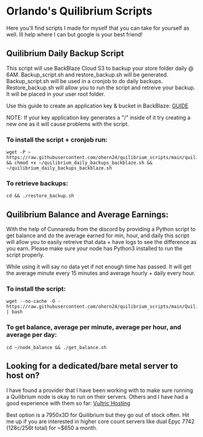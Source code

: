 # Orlando's Quilibrium Scripts
Here you'll find scripts I made for myself that you can take for yourself as well. Ill help where I can but google is your best friend!

## Quilibrium Daily Backup Script
This script will use BackBlaze Cloud S3 to backup your store folder daily @ 6AM. Backup_script.sh and restore_backup.sh will be generated. Backup_script.sh will be used in a cronjob to do daily backups. Restore_backup.sh will allow you to run the script and retreive your backup. It will be placed in your user root folder.

Use this guide to create an application key & bucket in BackBlaze: [GUIDE](https://scribehow.com/shared/Create_Backblaze_Application_Key_and_Bucket_for_Quilibrium_Backup_Script__cXYURObtTnqNT_zOZWEAZA)

NOTE: If your key application key generates a "/" inside of it try creating a new one as it will cause problems with the script.

### To install the script + cronjob run:
```
wget -P ~ https://raw.githubusercontent.com/ohern24/quilibrium_scripts/main/quilibrium_daily_backups_backblaze.sh && chmod +x ~/quilibrium_daily_backups_backblaze.sh && ~/quilibrium_daily_backups_backblaze.sh
```

### To retrieve backups:
```
cd && ./restore_backup.sh
```

## Quilibrium Balance and Average Earnings:
With the help of Cunnaredu from the discord by providing a Python script to get balance and do the average earned for min, hour, and daily this script will allow you to easily retreive that data + have logs to see the difference as you earn. Please make sure your node has Python3 installed to run the script properly.

While using it will say no data yet if not enough time has passed. It will get the average minute every 15 minutes and average hourly + daily every hour.

### To install the script:
```
wget --no-cache -O - https://raw.githubusercontent.com/ohern24/quilibrium_scripts/main/Quilibrium_Balance/quilibrium_balance_script.sh | bash
```

### To get balance, average per minute, average per hour, and average per day:
```
cd ~/node_balance && ./get_balance.sh
```

## Looking for a dedicated/bare metal server to host on?
I have found a provider that I have been working with to make sure running a Quilibrium node is okay to run on their servers. Others and I have had a good experience with them so far:
[Vultric Hosting](https://billing.vultrichosting.com/aff.php?aff=257)

Best option is a 7950x3D for Quilibrium but they go out of stock often. Hit me up if you are interested in higher core count servers like dual Epyc 7742 (128c/256t total) for ~$650 a month.
